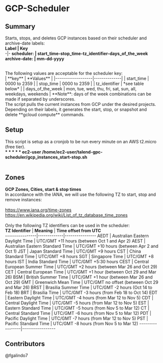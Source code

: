 # GCP-Scheduler

## Summary
Starts, stops, and deletes GCP instances based on their scheduler and archive-date labels: <br />
**Label         |   Key** <br />
-|-
**scheduler:    |   start_time-stop_time-tz_identifier-days_of_the_week** <br />
**archive-date: |   mm-dd-yyyy** <br />

<br />
The following values are acceptable for the scheduler key: </br>
| **key**           | **Values**   |
|-------------------|--------------|
| start_time        | 0000 to 2359 |
| stop_time         | 0000 to 2359 |
| tz_identifier     | *see table below* |
| days_of_the_week  | mon, tue, wed, thu, fri, sat, sun, all, weekdays, weekends |
**Note**: days of the week combinations can be made if separated by underscores.

<br />
The script pulls the current instances from GCP under the desired projects. Depending on their labels, it generates the start, stop, or snapshot and delete **gcloud compute** commands.

## Setup
This script is setup as a cronjob to be run every minute on an AWS t2.micro (free tier). <br />
**\* * * * *    ec2-user /home/ec2-user/talend-gpc-scheduler/gcp_instances_start-stop.sh** <br />
<br />

## Zones
**GCP Zones, Cities, start & stop times** </br>
In accordance with the IANA, we will use the following TZ to
start, stop and remove instances: </br>
 </br>
https://www.iana.org/time-zones  </br>
https://en.wikipedia.org/wiki/List_of_tz_database_time_zones  </br>
</br>
Only the following TZ identifiers can be used in the scheduler:
</br>
 **TZ Identifier** | **Meaning** | **Time offset from UTC**  
----------------|-------------|----------------
AEDT | Australian Eastern Daylight Time | UTC/GMT +11 hours (between Oct 1 and Apr 2)
AEST | Australian Eastern Standard Time | UTC/GMT +10 hours (between Apr 2 and Oct 1)
JST | Japan Standard Time | UTC/GMT +9 hours
CST | China Standard Time | UTC/GMT +8 hours
SGT | Singapore Time | UTC/GMT +8 hours
IST | India Standard Time | UTC/GMT +5:30 hours
CEST | Central European Summer Time | UTC/GMT +2 hours (between Mar 26 and Oct 29)
CET | Central European Time | UTC/GMT +1 hour (between Oct 29 and Mar 26)
BSM | British Summer Time | UTC/GMT +1 hour (between Mar 26 and Oct 29)
GMT | Greenwich Mean Time | UTC/GMT no offset (between Oct 29 and Mar 26)
BRST | Brasilia Summer Time | UTC/GMT -2 hours (Oct 14 to Feb 18)
BRT | Brasilia Time | UTC/GMT -3 hours (from Feb 18 to Oct 14)
EDT | Eastern Daylight Time | UTC/GMT -4 hours (from Mar 12 to Nov 5)
CDT | Central Daylight Time | UTC/GMT -5 hours (from Mar 12 to Nov 5)
EST | Eastern Standard Time | UTC/GMT -5 hours (from Nov 5 to Mar 12)
CT | Central Standard Time | UTC/GMT -6 hours (from Nov 5 to Mar 12)
PDT | Pacific Daylight Time | UTC/GMT -7 hours (from Mar 12 to Nov 5)
PST | Pacific Standard Time | UTC/GMT -8 hours (from Nov 5 to Mar 12)
-----------------|-----------------
 </br>
## Contributors
@fgalindo7 <br />
